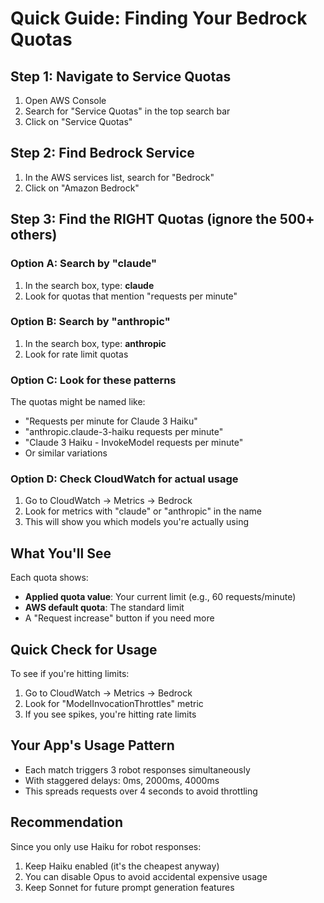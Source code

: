 # Quick Guide: Finding Your Bedrock Quotas

## Step 1: Navigate to Service Quotas
1. Open AWS Console
2. Search for "Service Quotas" in the top search bar
3. Click on "Service Quotas"

## Step 2: Find Bedrock Service
1. In the AWS services list, search for "Bedrock"
2. Click on "Amazon Bedrock"

## Step 3: Find the RIGHT Quotas (ignore the 500+ others)

### Option A: Search by "claude"
1. In the search box, type: **claude**
2. Look for quotas that mention "requests per minute"

### Option B: Search by "anthropic"
1. In the search box, type: **anthropic**
2. Look for rate limit quotas

### Option C: Look for these patterns
The quotas might be named like:
- "Requests per minute for Claude 3 Haiku"
- "anthropic.claude-3-haiku requests per minute"
- "Claude 3 Haiku - InvokeModel requests per minute"
- Or similar variations

### Option D: Check CloudWatch for actual usage
1. Go to CloudWatch → Metrics → Bedrock
2. Look for metrics with "claude" or "anthropic" in the name
3. This will show you which models you're actually using

## What You'll See
Each quota shows:
- **Applied quota value**: Your current limit (e.g., 60 requests/minute)
- **AWS default quota**: The standard limit
- A "Request increase" button if you need more

## Quick Check for Usage
To see if you're hitting limits:
1. Go to CloudWatch → Metrics → Bedrock
2. Look for "ModelInvocationThrottles" metric
3. If you see spikes, you're hitting rate limits

## Your App's Usage Pattern
- Each match triggers 3 robot responses simultaneously
- With staggered delays: 0ms, 2000ms, 4000ms
- This spreads requests over 4 seconds to avoid throttling

## Recommendation
Since you only use Haiku for robot responses:
1. Keep Haiku enabled (it's the cheapest anyway)
2. You can disable Opus to avoid accidental expensive usage
3. Keep Sonnet for future prompt generation features